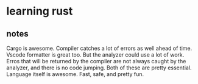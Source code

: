 # learning rust

## notes

Cargo is awesome. Compiler catches a lot of errors as well ahead of time. Vscode formatter is great too. But the analyzer could use a lot of work. Erros that will be returned by the compiler are not always caught by the analyzer, and there is no code jumping. Both of these are pretty essential. Language itself is awesome. Fast, safe, and pretty fun.